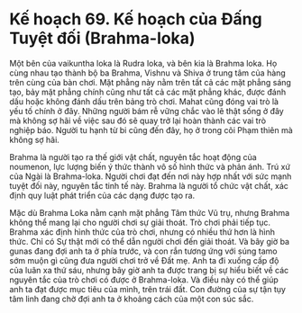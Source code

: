 # Kế hoạch 69. Kế hoạch của Đấng Tuyệt đối (Brahma-loka)

Một bên của vaikuntha loka là Rudra loka, và bên kia là Brahma loka. Họ cùng nhau tạo thành bộ ba Brahma, Vishnu và Shiva ở trung tâm của hàng trên cùng của bàn chơi. Mặt phẳng này nằm trên tất cả các mặt phẳng sáng tạo, bảy mặt phẳng chính cũng như tất cả các mặt phẳng khác, được đánh dấu hoặc không đánh dấu trên bảng trò chơi. Mahat cũng đóng vai trò là yếu tố chính ở đây. Những người bám rễ vững chắc vào lẽ thật sống ở đây mà không sợ hãi về việc sau đó sẽ quay trở lại hoàn thành các vai trò nghiệp báo. Người tu hạnh từ bi cũng đến đây, họ ở trong cõi Phạm thiên mà không sợ hãi.

Brahma là người tạo ra thế giới vật chất, nguyên tắc hoạt động của noumenon, lực lượng biến ý thức thành vô số hình thức và phản ánh. Trú xứ của Ngài là Brahma-loka. Người chơi đạt đến nơi này hợp nhất với sức mạnh tuyệt đối này, nguyên tắc tinh tế này. Brahma là người tổ chức vật chất, xác định quy luật phát triển của các dạng được tạo ra.

Mặc dù Brahma Loka nằm cạnh mặt phẳng Tâm thức Vũ trụ, nhưng Brahma không thể mang lại cho người chơi sự giải thoát. Trò chơi phải tiếp tục. Brahma xác định hình thức của trò chơi, nhưng có nhiều thứ hơn là hình thức. Chỉ có Sự thật mới có thể dẫn người chơi đến giải thoát. Và bây giờ ba gunas đang đợi anh ta ở phía trước, và con rắn tương ứng với súng tamo sớm muộn gì cũng đưa người chơi trở về Đất mẹ. Anh ta đi xuống cấp độ của luân xa thứ sáu, nhưng bây giờ anh ta được trang bị sự hiểu biết về các nguyên tắc của trò chơi có được ở Brahma-loka. Và điều này có thể giúp anh ta đạt được mục tiêu của mình, trên trái đất. Con đường của sự tận tụy tâm linh đang chờ đợi anh ta ở khoảng cách của một con súc sắc.
